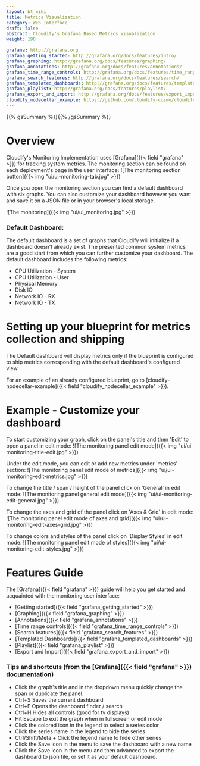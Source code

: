 ```yaml
---
layout: bt_wiki
title: Metrics Visualization
category: Web Interface
draft: false
abstract: Cloudify's Grafana Based Metrics Visualization
weight: 190

grafana: http://grafana.org
grafana_getting_started: http://grafana.org/docs/features/intro/
grafana_graphing: http://grafana.org/docs/features/graphing/
grafana_annotations: http://grafana.org/docs/features/annotations/
grafana_time_range_controls: http://grafana.org/docs/features/time_range/
grafana_search_features: http://grafana.org/docs/features/search/
grafana_templated_dashboards: http://grafana.org/docs/features/templated_dashboards/
grafana_playlist: http://grafana.org/docs/features/playlist/
grafana_export_and_import: http://grafana.org/docs/features/export_import/
cloudify_nodecellar_example: https://github.com/cloudify-cosmo/cloudify-nodecellar-example
---
```

{{% gsSummary %}}{{% /gsSummary %}}


# Overview

Cloudify's Monitoring Implementation uses [Grafana]({{< field "grafana" >}}) for tracking system metrics.
The monitoring section can be found on each deployment's page in the user interface:
![The monitoring section button]({{< img "ui/ui-monitoring-tab.jpg" >}})

Once you open the monitoring section you can find a default dashboard with six graphs.
You can also customize your dashboard however you want and save it on a JSON file or in your browser's local storage.

![The monitoring]({{< img "ui/ui_monitoring.jpg" >}})

### Default Dashboard:

The default dashboard is a set of graphs that Cloudify will initialize if a dashboard doesn't already exist.
The presented common system metrics are a good start from which you can further customize your dashboard.
The default dashboard includes the following metrics:

* CPU Utilization - System
* CPU Utilization - User
* Physical Memory
* Disk IO
* Network IO - RX
* Network IO - TX


# Setting up your blueprint for metrics collection and shipping

The Default dashboard will display metrics only if the blueprint is configured to ship metrics corresponding with the default dashboard's configured view.

For an example of an already configured blueprint, go to [cloudify-nodecellar-example]({{< field "cloudify_nodecellar_example" >}}).


# Example - Customize your dashboard

To start customizing your graph, click on the panel's title and then 'Edit' to open a panel in edit mode:
![The monitoring panel edit mode]({{< img "ui/ui-monitoring-title-edit.jpg" >}})

Under the edit mode, you can edit or add new metrics under 'metrics' section:
![The monitoring panel edit mode of metrics]({{< img "ui/ui-monitoring-edit-metrics.jpg" >}})

To change the title / span / height of the panel click on 'General' in edit mode:
![The monitoring panel general edit mode]({{< img "ui/ui-monitoring-edit-general.jpg" >}})

To change the axes and grid of the panel click on 'Axes & Grid' in edit mode:
![The monitoring panel edit mode of axes and grid]({{< img "ui/ui-monitoring-edit-axes-grid.jpg" >}})

To change colors and styles of the panel click on 'Display Styles' in edit mode:
![The monitoring panel edit mode of styles]({{< img "ui/ui-monitoring-edit-styles.jpg" >}})

# Features Guide
The [Grafana]({{< field "grafana" >}}) guide will help you get started and acquainted with the monitoring user interface:

* [Getting started]({{< field "grafana_getting_started" >}})
* [Graphing]({{< field "grafana_graphing" >}})
* [Annotations]({{< field "grafana_annotations" >}})
* [Time range controls]({{< field "grafana_time_range_controls" >}})
* [Search features]({{< field "grafana_search_features" >}})
* [Templated Dashboards]({{< field "grafana_templated_dashboards" >}})
* [Playlist]({{< field "grafana_playlist" >}})
* [Export and Import]({{< field "grafana_export_and_import" >}})

### Tips and shortcuts (from the [Grafana]({{< field "grafana" >}}) documentation)
* Click the graph's title and in the dropdown menu quickly change the span or duplicate the panel.
* Ctrl+S Saves the current dashboard
* Ctrl+F Opens the dashboard finder / search
* Ctrl+H Hides all controls (good for tv displays)
* Hit Escape to exit the graph when in fullscreen or edit mode
* Click the colored icon in the legend to select a series color
* Click the series name in the legend to hide the series
* Ctrl/Shift/Meta + Click the legend name to hide other series
* Click the Save icon in the menu to save the dashboard with a new name
* Click the Save icon in the menu and then advanced to export the dashboard to json file, or set it as your default dashboard.
